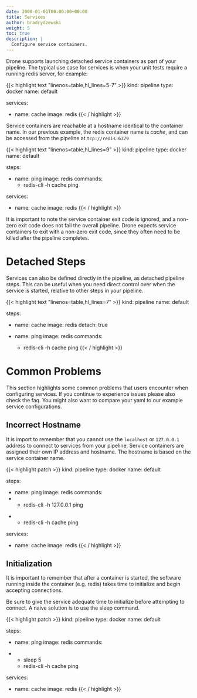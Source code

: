 ```yaml
---
date: 2000-01-01T00:00:00+00:00
title: Services
author: bradrydzewski
weight: 5
toc: true
description: |
  Configure service containers.
---
```


Drone supports launching detached service containers as part of your pipeline. The typical use case for services is when your unit tests require a running redis server, for example:

{{< highlight text "linenos=table,hl_lines=5-7" >}}
kind: pipeline
type: docker
name: default

services:
- name: cache
  image: redis
{{< / highlight >}}

Service containers are reachable at a hostname identical to the container name. In our previous example, the redis container name is _cache_, and can be accessed from the pipeline at `tcp://redis:6379`

{{< highlight text "linenos=table,hl_lines=9" >}}
kind: pipeline
type: docker
name: default

steps:
- name: ping
  image: redis
  commands:
  - redis-cli -h cache ping

services:
- name: cache
  image: redis
{{< / highlight >}}

It is important to note the service container exit code is ignored, and a non-zero exit code does not fail the overall pipeline. Drone expects service containers to exit with a non-zero exit code, since they often need to be killed after the pipeline completes.

# Detached Steps

Services can also be defined directly in the pipeline, as detached pipeline steps. This can be useful when you need direct control over when the service is started, relative to other steps in your pipeline.

{{< highlight text "linenos=table,hl_lines=7" >}}
kind: pipeline
name: default

steps:
- name: cache
  image: redis
  detach: true

- name: ping
  image: redis
  commands:
  - redis-cli -h cache ping
{{< / highlight >}}

# Common Problems

This section highlights some common problems that users encounter when configuring services. If you continue to experience issues please also check the faq. You might also want to compare your yaml to our example service configurations.

## Incorrect Hostname

It is import to remember that you cannot use the `localhost` or `127.0.0.1` address to connect to services from your pipeline. Service containers are assigned their own IP address and hostname. The hostname is based on the service container name.

{{< highlight patch >}}
kind: pipeline
type: docker
name: default

steps:
  - name: ping
    image: redis
    commands:
-   - redis-cli -h 127.0.0.1 ping
+   - redis-cli -h cache ping

services:
  - name: cache
    image: redis
{{< / highlight >}}

## Initialization

It is important to remember that after a container is started, the software running inside the container (e.g. redis) takes time to initialize and begin accepting connections.

Be sure to give the service adequate time to initialize before attempting to connect. A naive solution is to use the sleep command.

{{< highlight patch >}}
kind: pipeline
type: docker
name: default

steps:
  - name: ping
    image: redis
    commands:
+   - sleep 5
    - redis-cli -h cache ping

services:
  - name: cache
    image: redis
{{< / highlight >}}
